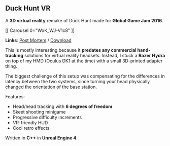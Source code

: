## Duck Hunt VR

A **3D virtual reality** remake of Duck Hunt made for **Global Game Jam 2016**.

[[ Carousel 0="WxK_WJ-V1c8" ]]

**Links**: [Post Mortem](https://web.archive.org/web/20170424124449/http://rly.sexy/duck-hunt-vr-postmortem-global-game-jam-2016/) / [Download]()

This is mostly interesting because it **predates any commercial hand-tracking** solutions for virtual reality headsets. Instead, I stuck a **Razer Hydra** on top of my HMD (Oculus DK1 at the time) with a small 3D-printed adapter thing.

The biggest challenge of this setup was compensating for the differences in latency between the two systems, since turning your head physically changed the orientation of the base station.

Features:

  - Head/head tracking with **6 degrees of freedom**
  - Skeet shooting minigame
  - Progressive difficulty increments
  - VR-friendly HUD
  - Cool retro effects

Written in **C++** in **Unreal Engine 4**.

